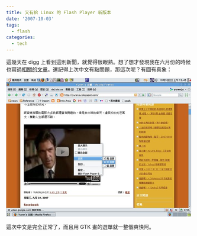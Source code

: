 ```yaml
---
title: 又有給 Linux 的 Flash Player 新版本
date: '2007-10-03'
tags:
  - flash
categories:
  - tech
---
```

這幾天在 digg 上看到這則新聞，就覺得很眼熟。想了想才發現我在六月份的時候也寫過[相關的文章](http://yurinfore.blogspot.com/2007/06/new-flash-player-9-for-linux-beta.html)。還記得上次中文有點問題，那這次呢？有圖有真象：  
  
[![Flash Player 中文正常了…](images/0.jpg)](http://www.flickr.com/photos/yurenju/1472831478/ "相片分享")  
  
  
這次中文是完全正常了，而且用 GTK 畫的選單就一整個爽快阿。